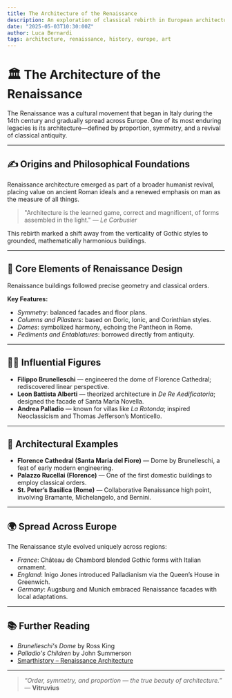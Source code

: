 ```yaml
---
title: The Architecture of the Renaissance
description: An exploration of classical rebirth in European architecture
date: "2025-05-03T10:30:00Z"
author: Luca Bernardi
tags: architecture, renaissance, history, europe, art
---
```


# 🏛️ The Architecture of the Renaissance

The Renaissance was a cultural movement that began in Italy during the 14th century and gradually spread across Europe. One of its most enduring legacies is its architecture—defined by proportion, symmetry, and a revival of classical antiquity.

---

## ✍️ Origins and Philosophical Foundations

Renaissance architecture emerged as part of a broader humanist revival, placing value on ancient Roman ideals and a renewed emphasis on man as the measure of all things.

> "Architecture is the learned game, correct and magnificent, of forms assembled in the light." — *Le Corbusier*

This rebirth marked a shift away from the verticality of Gothic styles to grounded, mathematically harmonious buildings.

---

## 🧱 Core Elements of Renaissance Design

Renaissance buildings followed precise geometry and classical orders.

**Key Features:**

- *Symmetry*: balanced facades and floor plans.
- *Columns and Pilasters*: based on Doric, Ionic, and Corinthian styles.
- *Domes*: symbolized harmony, echoing the Pantheon in Rome.
- *Pediments and Entablatures*: borrowed directly from antiquity.

---

## 🧑‍🎨 Influential Figures

- **Filippo Brunelleschi** — engineered the dome of Florence Cathedral; rediscovered linear perspective.
- **Leon Battista Alberti** — theorized architecture in *De Re Aedificatoria*; designed the facade of Santa Maria Novella.
- **Andrea Palladio** — known for villas like *La Rotonda*; inspired Neoclassicism and Thomas Jefferson’s Monticello.

---

## 🏰 Architectural Examples

- **Florence Cathedral (Santa Maria del Fiore)** — Dome by Brunelleschi, a feat of early modern engineering.
- **Palazzo Rucellai (Florence)** — One of the first domestic buildings to employ classical orders.
- **St. Peter’s Basilica (Rome)** — Collaborative Renaissance high point, involving Bramante, Michelangelo, and Bernini.

---

## 🌍 Spread Across Europe

The Renaissance style evolved uniquely across regions:

- *France*: Château de Chambord blended Gothic forms with Italian ornament.
- *England*: Inigo Jones introduced Palladianism via the Queen’s House in Greenwich.
- *Germany*: Augsburg and Munich embraced Renaissance facades with local adaptations.

---

## 📚 Further Reading

- *Brunelleschi's Dome* by Ross King
- *Palladio's Children* by John Summerson
- [Smarthistory – Renaissance Architecture](https://smarthistory.org/renaissance-architecture/)

---

> _“Order, symmetry, and proportion — the true beauty of architecture.”_ — **Vitruvius**
